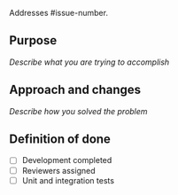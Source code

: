 Addresses #issue-number.

## Purpose

_Describe what you are trying to accomplish_

## Approach and changes

_Describe how you solved the problem_

## Definition of done

- [ ] Development completed
- [ ] Reviewers assigned
- [ ] Unit and integration tests
